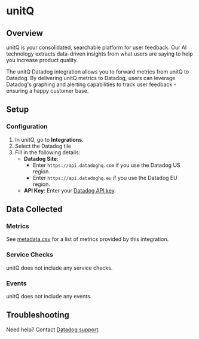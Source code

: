# unitQ

## Overview

unitQ is your consolidated, searchable platform for user feedback. Our AI technology extracts data-driven insights from what users are saying to help you increase product quality.

The unitQ Datadog integration allows you to forward metrics from unitQ to Datadog. By delivering unitQ metrics to Datadog, users can leverage Datadog's graphing and alerting capabilities to track user feedback - ensuring a happy customer base.

## Setup

### Configuration

1. In unitQ, go to **Integrations**.
2. Select the Datadog tile
3. Fill in the following details:
   - **Datadog Site**:
     - Enter `https://api.datadoghq.com` if you use the Datadog US region.
     - Enter `https://api.datadoghq.eu` if you use the Datadog EU region.
   - **API Key**: Enter your [Datadog API key][3].

## Data Collected

### Metrics

See [metadata.csv][1] for a list of metrics provided by this integration.

### Service Checks

unitQ does not include any service checks.

### Events

unitQ does not include any events.

## Troubleshooting

Need help? Contact [Datadog support][2].

[1]: https://github.com/DataDog/integrations-extras/blob/master/unitq/metadata.csv
[2]: https://docs.datadoghq.com/help/
[3]: /organization-settings/api-keys
